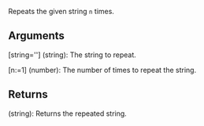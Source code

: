 Repeats the given string `n` times.


## Arguments

[string=''] (string): The string to repeat.

[n:=1] (number): The number of times to repeat the string.

## Returns

(string): Returns the repeated string.
